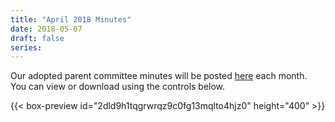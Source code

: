 ```yaml
---
title: "April 2018 Minutes"
date: 2018-05-07
draft: false
series: 
---
```


Our adopted parent committee minutes will be posted [here](minutes) each month.  
You can view or download using the controls below.  

{{< box-preview id="2dld9h1tqgrwrqz9c0fg13mqlto4hjz0" height="400" >}}
